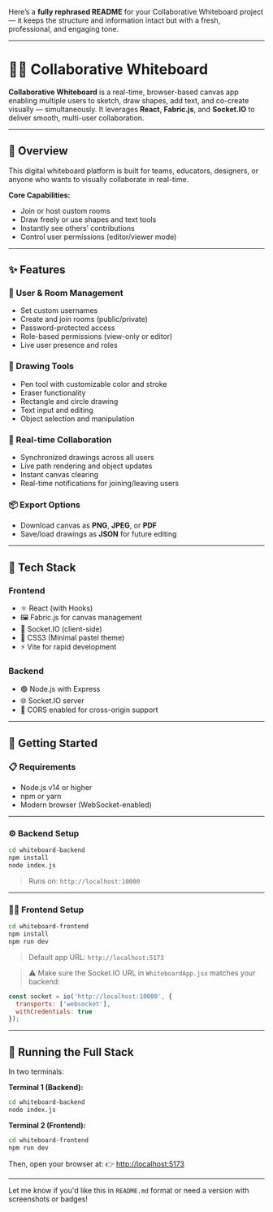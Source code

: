 Here’s a **fully rephrased README** for your Collaborative Whiteboard project — it keeps the structure and information intact but with a fresh, professional, and engaging tone.

---

# 🧑‍🎨 Collaborative Whiteboard

**Collaborative Whiteboard** is a real-time, browser-based canvas app enabling multiple users to sketch, draw shapes, add text, and co-create visually — simultaneously. It leverages **React**, **Fabric.js**, and **Socket.IO** to deliver smooth, multi-user collaboration.

---

## 📝 Overview

This digital whiteboard platform is built for teams, educators, designers, or anyone who wants to visually collaborate in real-time.

**Core Capabilities:**

* Join or host custom rooms
* Draw freely or use shapes and text tools
* Instantly see others’ contributions
* Control user permissions (editor/viewer mode)

---

## ✨ Features

### 👥 User & Room Management

* Set custom usernames
* Create and join rooms (public/private)
* Password-protected access
* Role-based permissions (view-only or editor)
* Live user presence and roles

### 🎨 Drawing Tools

* Pen tool with customizable color and stroke
* Eraser functionality
* Rectangle and circle drawing
* Text input and editing
* Object selection and manipulation

### 🔁 Real-time Collaboration

* Synchronized drawings across all users
* Live path rendering and object updates
* Instant canvas clearing
* Real-time notifications for joining/leaving users

### 📦 Export Options

* Download canvas as **PNG**, **JPEG**, or **PDF**
* Save/load drawings as **JSON** for future editing

---

## 🧰 Tech Stack

### Frontend

* ⚛️ React (with Hooks)
* 🖼️ Fabric.js for canvas management
* 🔌 Socket.IO (client-side)
* 🎨 CSS3 (Minimal pastel theme)
* ⚡ Vite for rapid development

### Backend

* 🟢 Node.js with Express
* 🌐 Socket.IO server
* 🔐 CORS enabled for cross-origin support

---

## 🚀 Getting Started

### 📋 Requirements

* Node.js v14 or higher
* npm or yarn
* Modern browser (WebSocket-enabled)

---

### ⚙️ Backend Setup

```bash
cd whiteboard-backend
npm install
node index.js
```

> Runs on: `http://localhost:10000`

---

### 🧑‍💻 Frontend Setup

```bash
cd whiteboard-frontend
npm install
npm run dev
```

> Default app URL: `http://localhost:5173`

> ⚠️ Make sure the Socket.IO URL in `WhiteboardApp.jsx` matches your backend:

```js
const socket = io('http://localhost:10000', {
  transports: ['websocket'],
  withCredentials: true
});
```

---

## 📂 Running the Full Stack

In two terminals:

**Terminal 1 (Backend):**

```bash
cd whiteboard-backend
node index.js
```

**Terminal 2 (Frontend):**

```bash
cd whiteboard-frontend
npm run dev
```

Then, open your browser at:
👉 [http://localhost:5173](http://localhost:5173)

---

Let me know if you'd like this in `README.md` format or need a version with screenshots or badges!

